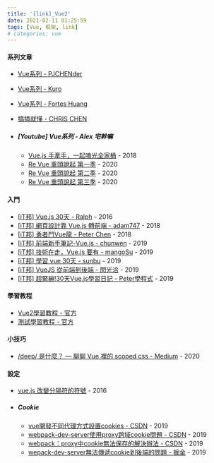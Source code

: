 ```yaml
---
title: '[link]_Vue2'
date: 2021-02-11 01:25:59
tags: [Vue, 框架, link]
# categories: vue
---
```


#### 系列文章
  - [Vue系列 - PJCHENder](https://pjchender.blogspot.com/search/label/Vue)
  - [Vue系列 - Kuro](https://kuro.tw/)
  - [Vue系列 - Fortes Huang](https://hackmd.io/@FortesHuang)
  - [搞搞就懂 - CHRIS CHEN](https://dotblogs.com.tw/wasichris/Series?qq=Vue)

  - ##### [Youtube] Vue系列 - Alex 宅幹嘛
    - [Vue.js 手牽手，一起嗑光全家桶](https://www.youtube.com/playlist?list=PLEfh-m_KG4dYor8h4Hi2lqKJ0xqNTFh16) - 2018
    - [Re Vue 重頭說起 第一季](https://www.youtube.com/playlist?list=PLEfh-m_KG4dapPjoPvWX0c8JCK6-mIvGr) - 2020
    - [Re Vue 重頭說起 第二季](https://www.youtube.com/playlist?list=PLEfh-m_KG4daEhioHKZqrkGXAedXIQ2Cn) - 2020
    - [Re Vue 重頭說起 第三季](https://www.youtube.com/playlist?list=PLEfh-m_KG4dbIlLGrUsF-cQW-mNPNwf1O) - 2020

<!-- more -->

#### 入門
  - [[iT邦] Vue.js 30天 - Ralph](https://ithelp.ithome.com.tw/users/20103424/ironman/1049) - 2016
  - [[iT邦] 網頁設計靠 Vue.js 轉前端 - adam747](https://ithelp.ithome.com.tw/users/20111956/ironman/1784) - 2018
  - [[iT邦] 勇者鬥Vue龍 - Peter Chen](https://ithelp.ithome.com.tw/users/20107789/ironman/1710) - 2018
  - [[iT邦] 前端新手筆記-Vue.js - chunwen](https://ithelp.ithome.com.tw/users/20114645/ironman/2811) - 2019
  - [[iT邦] 技術在走，Vue.js 要有 - mangoSu](https://ithelp.ithome.com.tw/users/20112158/ironman/2614) - 2019
  - [[iT邦] 學習 vue 30天 - sunbu](https://ithelp.ithome.com.tw/users/20109609/ironman/2233) - 2019
  - [[iT邦] VueJS 從前端到後端 - 閃光洽](https://ithelp.ithome.com.tw/users/20001433/ironman/2154) - 2019
  - [[iT邦] 超緊繃!30天Vue.js學習日記 - Peter學程式](https://ithelp.ithome.com.tw/users/20110850/ironman/2171) - 2019
  #### 學習教程
  - [Vue2學習教程 - 官方](https://cn.vuejs.org/v2/guide/)
  - [測試學習教程 - 官方](https://cn.vuejs.org/v2/guide/testing.html)

#### 小技巧
  - [/deep/ 是什麼？ — 聊聊 Vue 裡的 scoped css - Medium](https://medium.com/@debbyji/deep-%E6%98%AF%E4%BB%80%E9%BA%BC-%E8%81%8A%E8%81%8A-vue-%E8%A3%A1%E7%9A%84-scoped-css-d1877f902845) - 2020

#### 設定
  - [vue.js 改變分隔符的符號](https://yiyingloveart.blogspot.com/2016/06/vuejs-change-custom-delimiters.html?m=1) - 2016
  - ##### Cookie
    - [vue開發不同代理方式設置cookies - CSDN](https://blog.csdn.net/summer7310/article/details/90480828) - 2019
    - [webpack-dev-server使用proxy跨域cookie問題 - CSDN](https://blog.csdn.net/qq_36297981/article/details/89528832) - 2019
    - [webpack：proxy中cookie無法保存的解決辦法 - CSDN](https://blog.csdn.net/weixin_43160044/article/details/94901074) - 2019
    - [wepack-dev-server無法傳遞cookie到後端的問題 - 掘金](https://juejin.cn/post/6844903984612818952) - 2019